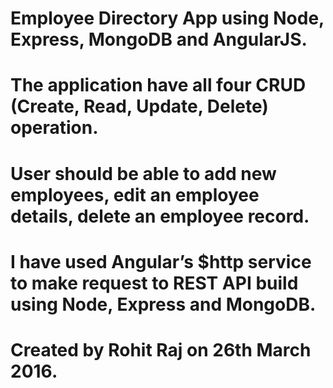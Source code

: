 # Employee Directory App using Node, Express, MongoDB and AngularJS.

# The application have all four CRUD (Create, Read, Update, Delete) operation. 

# User should be able to add new employees, edit an employee details, delete an employee record.

# I have used Angular’s $http service to make request to REST API build using Node, Express and MongoDB.

# Created by Rohit Raj on 26th March 2016.